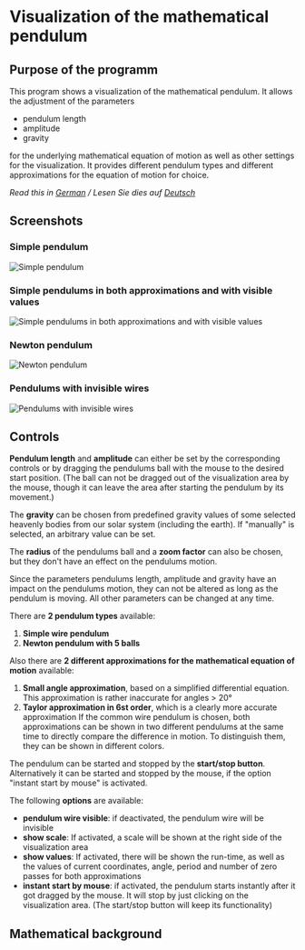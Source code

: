 # Visualization of the mathematical pendulum

## Purpose of the programm

This program shows a visualization of the mathematical pendulum. It allows the adjustment of the parameters
- pendulum length
- amplitude
- gravity

for the underlying mathematical equation of motion as well as other settings for the visualization. It provides different pendulum types and different approximations for the equation of motion for choice. 

*Read this in [German](README.de.md) / Lesen Sie dies auf [Deutsch](README.de.md)*

## Screenshots

### Simple pendulum
![Simple pendulum](https://i.imgur.com/gKjomPu.png)

### Simple pendulums in both approximations and with visible values
![Simple pendulums in both approximations and with visible values](https://i.imgur.com/bBzF83o.png)

### Newton pendulum
![Newton pendulum](https://i.imgur.com/pVR2XCE.png)

### Pendulums with invisible wires
![Pendulums with invisible wires](https://i.imgur.com/ZgyH7l4.png)

## Controls 

**Pendulum length** and **amplitude** can either be set by the corresponding controls or by dragging the pendulums ball with the mouse to the desired start position. (The ball can not be dragged out of the visualization area by the mouse, though it can leave the area after starting the pendulum by its movement.)

The **gravity** can be chosen from predefined gravity values of some selected heavenly bodies from our solar system (including the earth). If "manually" is selected, an arbitrary value can be set.

The **radius** of the pendulums ball and a **zoom factor** can also be chosen, but they don't have an effect on the pendulums motion.

Since the parameters pendulums length, amplitude and gravity have an impact on the pendulums motion, they can not be altered as long as the pendulum is moving. All other parameters can be changed at any time.

There are **2 pendulum types** available: 
1. **Simple wire pendulum** 
2. **Newton pendulum with 5 balls**

Also there are **2 different approximations for the mathematical equation of motion** available:
1. **Small angle approximation**, based on a simplified differential equation. This approximation is rather inaccurate for angles > 20°
2. **Taylor approximation in 6st order**, which is a clearly more accurate approximation
If the common wire pendulum is chosen, both approximations can be shown in two different pendulums at the same time to directly compare the difference in motion. To distinguish them, they can be shown in different colors. 

The pendulum can be started and stopped by the **start/stop button**. Alternatively it can be started and stopped by the mouse, if the option "instant start by mouse" is activated.

The following **options** are available:
- **pendulum wire visible**: if deactivated, the pendulum wire will be invisible
- **show scale**: If activated, a scale will be shown at the right side of the visualization area
- **show values**: If activated, there will be shown the run-time, as well as the values of current coordinates, angle, period and number of zero passes for both approximations
- **instant start by mouse**: if activated, the pendulum starts instantly after it got dragged by the mouse. It will stop by just clicking on the visualization area. (The start/stop button will keep its functionality)

## Mathematical background

